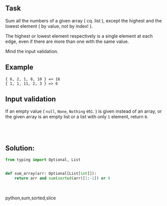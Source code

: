 ## Task

Sum all the numbers of a given array ( cq. list ), except the highest and the lowest element ( by value, not by index! ).

The highest or lowest element respectively is a single element at each edge, even if there are more than one with the same value.

Mind the input validation.

## Example
```
{ 6, 2, 1, 8, 10 } => 16
{ 1, 1, 11, 2, 3 } => 6
```

## Input validation
If an empty value ( `null`, `None`, `Nothing` etc. ) is given instead of an array, or the given array is an empty list or a list with only `1` element, return `0`.


<br><br>

## Solution:
```py
from typing import Optional, List


def sum_array(arr: Optional[List[int]]):
    return arr and sum(sorted(arr)[1:-1]) or 0
```



<br>


<tag>python,sum,sorted,slice</tag>